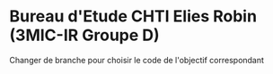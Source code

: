 # Bureau d'Etude CHTI Elies Robin (3MIC-IR Groupe D)

Changer de branche pour choisir le code de l'objectif correspondant
